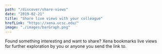 ```yaml
---
path: "/discover/share-views"
date: "2019-02-21"
title: "Share live views with your colleague"
hrefLink: "https://xena.ucsc.edu/"
image: "./images/barGraph.png"
---
```


Found something interesting and want to share? Xena bookmarks live views for further exploration by you or anyone you send the link to.
